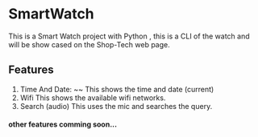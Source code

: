 # SmartWatch
This is a Smart Watch project with Python , this is a CLI of the watch and will be show cased on the Shop-Tech web page.

## Features 
1. Time And Date:
   ~~ This shows the time and date (current)
2. Wifi
    This shows the available wifi networks.
3. Search (audio)
    This uses the mic and searches the query.
#### other features comming soon... 

 
